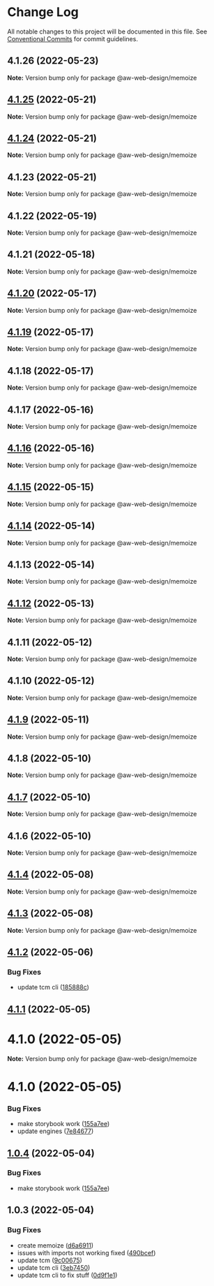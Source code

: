 # Change Log

All notable changes to this project will be documented in this file.
See [Conventional Commits](https://conventionalcommits.org) for commit guidelines.

## 4.1.26 (2022-05-23)

**Note:** Version bump only for package @aw-web-design/memoize





## [4.1.25](https://github.com/The-Code-Monkey/TechStack/compare/@aw-web-design/memoize@4.1.24...@aw-web-design/memoize@4.1.25) (2022-05-21)

**Note:** Version bump only for package @aw-web-design/memoize





## [4.1.24](https://github.com/The-Code-Monkey/TechStack/compare/@aw-web-design/memoize@4.1.23...@aw-web-design/memoize@4.1.24) (2022-05-21)

**Note:** Version bump only for package @aw-web-design/memoize





## 4.1.23 (2022-05-21)

**Note:** Version bump only for package @aw-web-design/memoize





## 4.1.22 (2022-05-19)

**Note:** Version bump only for package @aw-web-design/memoize





## 4.1.21 (2022-05-18)

**Note:** Version bump only for package @aw-web-design/memoize





## [4.1.20](https://github.com/The-Code-Monkey/TechStack/compare/@aw-web-design/memoize@4.1.19...@aw-web-design/memoize@4.1.20) (2022-05-17)

**Note:** Version bump only for package @aw-web-design/memoize





## [4.1.19](https://github.com/The-Code-Monkey/TechStack/compare/@aw-web-design/memoize@4.1.18...@aw-web-design/memoize@4.1.19) (2022-05-17)

**Note:** Version bump only for package @aw-web-design/memoize





## 4.1.18 (2022-05-17)

**Note:** Version bump only for package @aw-web-design/memoize





## 4.1.17 (2022-05-16)

**Note:** Version bump only for package @aw-web-design/memoize





## [4.1.16](https://github.com/The-Code-Monkey/TechStack/compare/@aw-web-design/memoize@4.1.15...@aw-web-design/memoize@4.1.16) (2022-05-16)

**Note:** Version bump only for package @aw-web-design/memoize





## [4.1.15](https://github.com/The-Code-Monkey/TechStack/compare/@aw-web-design/memoize@4.1.14...@aw-web-design/memoize@4.1.15) (2022-05-15)

**Note:** Version bump only for package @aw-web-design/memoize





## [4.1.14](https://github.com/The-Code-Monkey/TechStack/compare/@aw-web-design/memoize@4.1.13...@aw-web-design/memoize@4.1.14) (2022-05-14)

**Note:** Version bump only for package @aw-web-design/memoize





## 4.1.13 (2022-05-14)

**Note:** Version bump only for package @aw-web-design/memoize





## [4.1.12](https://github.com/The-Code-Monkey/TechStack/compare/@aw-web-design/memoize@4.1.11...@aw-web-design/memoize@4.1.12) (2022-05-13)

**Note:** Version bump only for package @aw-web-design/memoize





## 4.1.11 (2022-05-12)

**Note:** Version bump only for package @aw-web-design/memoize





## 4.1.10 (2022-05-12)

**Note:** Version bump only for package @aw-web-design/memoize





## [4.1.9](https://github.com/The-Code-Monkey/TechStack/compare/@aw-web-design/memoize@4.1.8...@aw-web-design/memoize@4.1.9) (2022-05-11)

**Note:** Version bump only for package @aw-web-design/memoize





## 4.1.8 (2022-05-10)

**Note:** Version bump only for package @aw-web-design/memoize





## [4.1.7](https://github.com/The-Code-Monkey/TechStack/compare/@aw-web-design/memoize@4.1.6...@aw-web-design/memoize@4.1.7) (2022-05-10)

**Note:** Version bump only for package @aw-web-design/memoize





## 4.1.6 (2022-05-10)

**Note:** Version bump only for package @aw-web-design/memoize





## [4.1.4](https://github.com/The-Code-Monkey/TechStack/compare/@aw-web-design/memoize@4.1.3...@aw-web-design/memoize@4.1.4) (2022-05-08)

**Note:** Version bump only for package @aw-web-design/memoize





## [4.1.3](https://github.com/The-Code-Monkey/TechStack/compare/@aw-web-design/memoize@4.1.2...@aw-web-design/memoize@4.1.3) (2022-05-08)

**Note:** Version bump only for package @aw-web-design/memoize





## [4.1.2](https://github.com/The-Code-Monkey/TechStack/compare/@aw-web-design/memoize@1.0.4...@aw-web-design/memoize@4.1.2) (2022-05-06)


### Bug Fixes

* update tcm cli ([185888c](https://github.com/The-Code-Monkey/TechStack/commit/185888cc6c05592e5949362d58a63565c8772a11))





## [4.1.1](https://github.com/The-Code-Monkey/TechStack/compare/@aw-web-design/memoize@1.0.4...@aw-web-design/memoize@4.1.1) (2022-05-05)



# 4.1.0 (2022-05-05)

**Note:** Version bump only for package @aw-web-design/memoize





# 4.1.0 (2022-05-05)


### Bug Fixes

* make storybook work ([155a7ee](https://github.com/The-Code-Monkey/TechStack/commit/155a7ee5c2630f68e4a9b0455a2640e5b4c89796))
* update engines ([7e84677](https://github.com/The-Code-Monkey/TechStack/commit/7e84677e288ec5b59c27d17e7c89d687cbaabc50))





## [1.0.4](https://github.com/alexreardon/memoize-one/compare/@aw-web-design/memoize@1.0.3...@aw-web-design/memoize@1.0.4) (2022-05-04)


### Bug Fixes

* make storybook work ([155a7ee](https://github.com/alexreardon/memoize-one/commit/155a7ee5c2630f68e4a9b0455a2640e5b4c89796))





## 1.0.3 (2022-05-04)


### Bug Fixes

* create memoize ([d6a6911](https://github.com/alexreardon/memoize-one/commit/d6a6911a7ee5cc8e5ba80201d52af0bfd330b465))
* issues with imports not working fixed ([490bcef](https://github.com/alexreardon/memoize-one/commit/490bceffa2dc7ce7d16a9e5fb61a4c02c893a59a))
* update tcm ([9c00675](https://github.com/alexreardon/memoize-one/commit/9c006752cfaf8882ad8524ff76f75132afc5ec99))
* update tcm cli ([3eb7450](https://github.com/alexreardon/memoize-one/commit/3eb7450a1cfc11b52de3a60b244ab13c87e0dcfe))
* update tcm cli to fix stuff ([0d9f1e1](https://github.com/alexreardon/memoize-one/commit/0d9f1e1cb556d4c18cde17579fdd5902b2334d9e))
